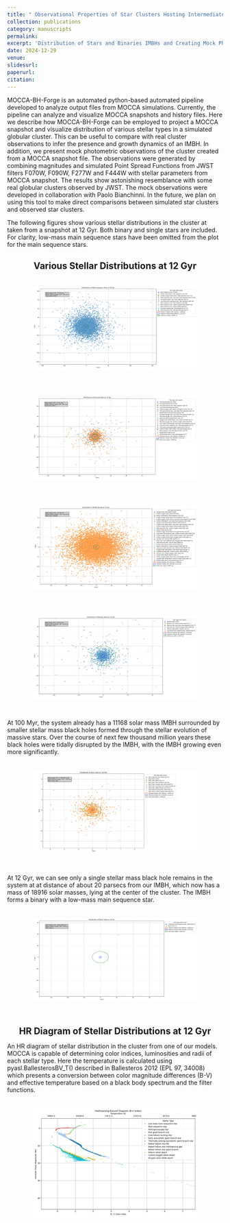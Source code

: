 ```yaml
---
title: " Observational Properties of Star Clusters Hosting Intermediate-Mass Black Hole (in-prep)"
collection: publications
category: manuscripts
permalink: 
excerpt: 'Distribution of Stars and Binaries IMBHs and Creating Mock Photometric Observations from Simulations'
date: 2024-12-29
venue: 
slidesurl: 
paperurl: 
citation: 
---
```


MOCCA-BH-Forge is an automated python-based automated pipeline developed to analyze output files from MOCCA simulations. Currently, the pipeline can analyze and visualize MOCCA snapshots and history files. Here we describe how MOCCA-BH-Forge can be employed to project a MOCCA snapshot and visualize distribution of various stellar types in a simulated globular cluster. This can be useful to compare with real cluster observations to infer the presence and growth dynamics of an IMBH. In addition, we present mock photometric observations of the cluster created from a MOCCA snapshot file. The observations were generated by combining magnitudes and simulated Point Spread Functions from JWST filters F070W, F090W, F277W and F444W with stellar parameters from MOCCA snapshot. The results show astonishing resemblance with some real globular clusters observed by JWST. The mock observations were developed in collaboration with Paolo Bianchinni. In the future, we plan on using this tool to make direct comparisons between simulated star clusters and observed star clusters.

The following figures show various stellar distributions in the cluster at taken from a snapshot at 12 Gyr. Both binary and single stars are included. For clarity, low-mass main sequence stars have been omitted from the plot for the main sequence stars. 



<h2 style="text-align: center; font-size: 1.5em; font-weight: bold; margin-bottom: 5px;">Various Stellar Distributions at 12 Gyr</h2>
<div style="display: flex; flex-direction: column; align-items: center; margin: 20px;">
    <figure style="text-align: center; flex: 1; max-width: 100%;">
        <img src="/images/msdist.png" alt="Phase-folded lightcurve from Tarleton" style="width: 100%; max-width: 1200px; height: auto;"/>
        <figcaption style="margin-top: 10px; font-size: 1.1em; font-weight: bold;"></figcaption>
    </figure>
</div>
<div style="display: flex; flex-direction: column; align-items: center; margin: 20px;">
    <figure style="text-align: center;">
        <img src="/images/esdist.png" alt="Phase-folded lightcurve from Tarleton" style="width: 100%; max-width: 1200px; height: auto;"/>
        <figcaption style="margin-top: 10px; font-size: 1.1em; font-weight: bold;"></figcaption>
    </figure>
</div>
<div style="display: flex; flex-direction: column; align-items: center; margin: 20px;">
    <figure style="text-align: center;">
        <img src="/images/wddist.png" alt="Phase-folded lightcurve from Tarleton" style="width: 100%; max-width: 800px; height: auto;"/>
        <figcaption style="margin-top: 10px; font-size: 1.1em; font-weight: bold;"></figcaption>
    </figure>
</div>
<div style="display: flex; flex-direction: column; align-items: center; margin: 20px;">
    <figure style="text-align: center;">
        <img src="/images/nsdist.png" alt="Phase-folded lightcurve from Tarleton" style="width: 100%; max-width: 800px; height: auto;"/>
        <figcaption style="margin-top: 10px; font-size: 1.1em; font-weight: bold;"></figcaption>
    </figure>
</div>

At 100 Myr, the system already has a 11168 solar mass IMBH surrounded by smaller stellar mass black holes formed through the stellar evolution of massive stars. Over the course of next few thousand million years these black holes were tidally disrupted by the IMBH, with the IMBH growing even more significantly.

<div style="display: flex; flex-direction: column; align-items: center; margin: 20px;">
    <figure style="text-align: center;">
        <img src="/images/bhdist100myr.png" alt="Phase-folded lightcurve from Tarleton" style="width: 100%; max-width: 800px; height: auto;"/>
        <figcaption style="margin-top: 10px; font-size: 1.1em; font-weight: bold;"></figcaption>
    </figure>
</div>

At 12 Gyr, we can see only a single stellar mass black hole remains in the system at at distance of about 20 parsecs from our IMBH, which now has a mass of 18916 solar masses, lying at the center of the cluster. The IMBH forms a binary with a low-mass main sequence star.

<div style="display: flex; flex-direction: column; align-items: center; margin: 20px;">
    <figure style="text-align: center;">
        <img src="/images/bhdist.png" alt="Phase-folded lightcurve from Tarleton" style="width: 100%; max-width: 800px; height: auto;"/>
        <figcaption style="margin-top: 10px; font-size: 1.1em; font-weight: bold;"></figcaption>
    </figure>
</div>


<h2 style="text-align: center; font-size: 1.5em; font-weight: bold; margin-bottom: 5px;">HR Diagram of Stellar Distributions at 12 Gyr</h2>

An HR diagram of stellar distribution in the cluster from one of our models. MOCCA is capable of determining color indices, luminosities and radii of each stellar type. Here the temperature is calculated using pyasl.BallesterosBV_T() described in Ballesteros 2012 (EPL 97, 34008) which presents a conversion between color magnitude differences (B-V) and effective temperature based on a black body spectrum and the filter functions. 
<div style="display: flex; flex-direction: column; align-items: center; margin: 20px;">
    <figure style="text-align: center;">
        <img src="/images/hr.png" alt="Phase-folded lightcurve from Tarleton" style="width: 100%; max-width: 800px; height: auto;"/>
        <figcaption style="margin-top: 10px; font-size: 1.1em; font-weight: bold;"></figcaption>
    </figure>
</div>

